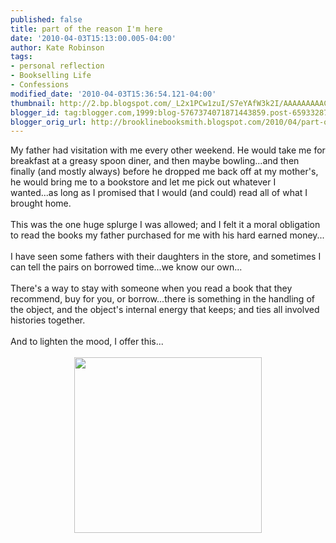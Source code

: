 ```yaml
---
published: false
title: part of the reason I'm here
date: '2010-04-03T15:13:00.005-04:00'
author: Kate Robinson
tags:
- personal reflection
- Bookselling Life
- Confessions
modified_date: '2010-04-03T15:36:54.121-04:00'
thumbnail: http://2.bp.blogspot.com/_L2x1PCw1zuI/S7eYAfW3k2I/AAAAAAAAACQ/eLTjRsMIeJM/s72-c/pictures.jpg
blogger_id: tag:blogger.com,1999:blog-5767374071871443859.post-6593328704214060091
blogger_orig_url: http://brooklinebooksmith.blogspot.com/2010/04/part-of-reason-im-here.html
---
```


<div>My father had visitation with me every other weekend. He would take me for breakfast at a greasy spoon diner, and then maybe bowling...and then finally (and mostly always) before he dropped me back off at my mother's, he would bring me to a bookstore and let me pick out whatever I wanted...as long as I promised that I would (and could) read all of what I brought home.</div><br /><div>This was the one huge splurge I was allowed; and I felt it a moral obligation to read the books my father purchased for me with his hard earned money...</div><br /><div></div><div>I have seen some fathers with their daughters in the store, and sometimes I can tell the pairs on borrowed time...we know our own...</div><br /><div>There's a way to stay with someone when you read a book that they recommend, buy for you, or borrow...there is something in the handling of the object, and the object's internal energy that keeps; and ties all involved histories together.</div><br /><div>And to lighten the mood, I offer this...</div><br /><div></div><img style="TEXT-ALIGN: center; MARGIN: 0px auto 10px; WIDTH: 300px; DISPLAY: block; HEIGHT: 281px; CURSOR: hand" id="BLOGGER_PHOTO_ID_5455996607767483234" border="0" alt="" src="http://2.bp.blogspot.com/_L2x1PCw1zuI/S7eYAfW3k2I/AAAAAAAAACQ/eLTjRsMIeJM/s320/pictures.jpg" /><br /><div></div><br /><div></div><br /><div></div><br /><div></div><br /><div></div><br /><div></div><br /><div></div>
